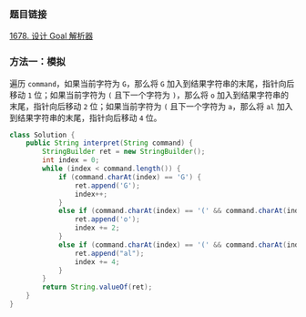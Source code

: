 ### 题目链接
[1678. 设计 Goal 解析器](https://leetcode.cn/problems/goal-parser-interpretation)

### 方法一：模拟
遍历 `command`，如果当前字符为 `G`，那么将 `G` 加入到结果字符串的末尾，指针向后移动 `1` 位；如果当前字符为 `(` 且下一个字符为 `)`，那么将 `o` 加入到结果字符串的末尾，指针向后移动 `2` 位；如果当前字符为 `(` 且下一个字符为 `a`，那么将 `al` 加入到结果字符串的末尾，指针向后移动 `4` 位。

```Java
class Solution {
    public String interpret(String command) {
        StringBuilder ret = new StringBuilder();
        int index = 0;
        while (index < command.length()) {
            if (command.charAt(index) == 'G') {
                ret.append('G');
                index++;
            }
            else if (command.charAt(index) == '(' && command.charAt(index + 1) == ')') {
                ret.append('o');
                index += 2;
            }
            else if (command.charAt(index) == '(' && command.charAt(index + 1) == 'a') {
                ret.append("al");
                index += 4;
            }
        }
        return String.valueOf(ret);
    }
}
```